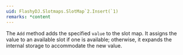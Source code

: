 ```yaml
---
uid: FlashyDJ.Slotmaps.SlotMap`2.Insert(`1)
remarks: *content
---
```


The <code class="method">Add</code> method adds the specified <code class="paramref">value</code> to the slot map. It assigns the value to an available slot if one is available; otherwise, it expands the internal storage to accommodate the new value.